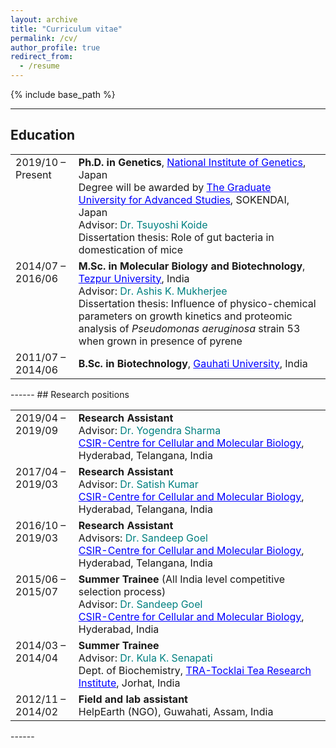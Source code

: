 ```yaml
---
layout: archive
title: "Curriculum vitae"
permalink: /cv/
author_profile: true
redirect_from:
  - /resume
---
```


{% include base_path %}

------
## Education

<table style="border: none; width: 100%; font-size: 16px;">
  <tr>
    <td style="border: none; width: 20%; vertical-align: top;">2019/10 – Present</td>
    <td style="border: none;">
      <b>Ph.D. in Genetics</b>, <a href="https://www.nig.ac.jp/nig/" style="color: blue;">National Institute of Genetics</a>, Japan<br>
      Degree will be awarded by <a href="https://www.soken.ac.jp/en/" style="color: blue;">The Graduate University for Advanced Studies</a>, SOKENDAI, Japan<br>
      Advisor: <span style="color:teal;">Dr. Tsuyoshi Koide</span><br>
      Dissertation thesis: Role of gut bacteria in domestication of mice<br>
    </td>
  </tr>
  <tr>
    <td style="border: none; width: 20%; vertical-align: top;">2014/07 – 2016/06</td>
    <td style="border: none;">
      <b>M.Sc. in Molecular Biology and Biotechnology</b>, <a href="https://www.tezu.ernet.in" style="color: blue;">Tezpur University</a>, India<br>
      Advisor: <span style="color:teal;">Dr. Ashis K. Mukherjee</span><br>
      Dissertation thesis: Influence of physico-chemical parameters on growth kinetics and proteomic analysis of <i>Pseudomonas aeruginosa</i> strain 53 when grown in presence of pyrene<br>
    </td>
  </tr>
  <tr>
    <td style="border: none; width: 20%; vertical-align: top;">2011/07 – 2014/06</td>
    <td style="border: none;">
      <b>B.Sc. in Biotechnology</b>, <a href="https://gauhati.ac.in/" style="color: blue;">Gauhati University</a>, India<br>
    </td>
  </tr>
</table>
------
## Research positions

<table style="border: none; width: 100%; font-size: 16px;">
  <tr>
    <td style="border: none; width: 20%; vertical-align: top;">2019/04 – 2019/09</td>
    <td style="border: none;">
      <b>Research Assistant</b><br>
      Advisor: <span style="color:teal;">Dr. Yogendra Sharma</span><br> 
      <a href="https://www.ccmb.res.in/" style="color: blue;">CSIR-Centre for Cellular and Molecular Biology</a>, Hyderabad, Telangana, India<br>
    </td>
  </tr>
  <tr>
    <td style="border: none; width: 20%; vertical-align: top;">2017/04 – 2019/03</td>
    <td style="border: none;">
      <b>Research Assistant</b><br>
      Advisor: <span style="color:teal;">Dr. Satish Kumar</span><br> 
      <a href="https://www.ccmb.res.in/" style="color: blue;">CSIR-Centre for Cellular and Molecular Biology</a>, Hyderabad, Telangana, India<br>
    </td>
  </tr>
  <tr>
    <td style="border: none; width: 20%; vertical-align: top;">2016/10 – 2019/03</td>
    <td style="border: none;">
      <b>Research Assistant</b><br>
      Advisors: <span style="color:teal;">Dr. Sandeep Goel</span><br> 
      <a href="https://www.ccmb.res.in/" style="color: blue;">CSIR-Centre for Cellular and Molecular Biology</a>, Hyderabad, Telangana, India<br>
    </td>
  </tr>
  <tr>
    <td style="border: none; width: 20%; vertical-align: top;">2015/06 – 2015/07</td>
    <td style="border: none;">
      <b>Summer Trainee</b> (All India level competitive selection process)<br>
      Advisor: <span style="color:teal;">Dr. Sandeep Goel</span><br> 
      <a href="https://www.ccmb.res.in/" style="color: blue;">CSIR-Centre for Cellular and Molecular Biology</a>, Hyderabad, India<br>
    </td>
  </tr>
  <tr>
    <td style="border: none; width: 20%; vertical-align: top;">2014/03 – 2014/04</td>
    <td style="border: none;">
      <b>Summer Trainee</b><br>
      Advisor: <span style="color:teal;">Dr. Kula K. Senapati</span><br>
      Dept. of Biochemistry, <a href="https://www.tocklai.org/" style="color: blue;">TRA-Tocklai Tea Research Institute</a>, Jorhat, India<br>
    </td>
  </tr>
  <tr>
    <td style="border: none; width: 20%; vertical-align: top;">2012/11 – 2014/02</td>
    <td style="border: none;">
      <b>Field and lab assistant</b><br>
      HelpEarth (NGO), Guwahati, Assam, India<br>
    </td>
  </tr>
</table>
------
